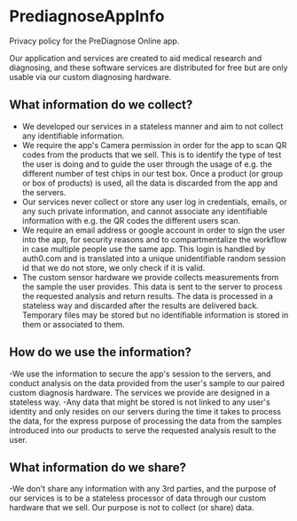 # PrediagnoseAppInfo
Privacy policy for the PreDiagnose Online app.

Our application and services are created to aid medical research and diagnosing, and these software services are distributed for free but are only usable via our custom diagnosing hardware.

What information do we collect?
---
- We developed our services in a stateless manner and aim to not collect any identifiable information.
- We require the app's Camera permission in order for the app to scan QR codes from the products that we sell. This is to identify the type of test the user is doing and to guide the user through the usage of e.g. the different number of test chips in our test box. Once a product (or group or box of products) is used, all the data is discarded from the app and the servers. 
- Our services never collect or store any user log in credentials, emails, or any such private information, and cannot associate any identifiable information with e.g. the QR codes the different users scan.
- We require an email address or google account in order to sign the user into the app, for security reasons and to compartmentalize the workflow in case multiple people use the same app. This login is handled by auth0.com and is translated into a unique unidentifiable random session id that we do not store, we only check if it is valid.
- The custom sensor hardware we provide collects measurements from the sample the user provides. This data is sent to the server to process the requested analysis and return results. The data is processed in a stateless way and discarded after the results are delivered back. Temporary files may be stored but no identifiable information is stored in them or associated to them.

How do we use the information?
---
-We use the information to secure the app's session to the servers, and conduct analysis on the data provided from the user's sample to our paired custom diagnosis hardware. The services we provide are designed in a stateless way.
-Any data that might be stored is not linked to any user's identity and only resides on our servers during the time it takes to process the data, for the express purpose of processing the data from the samples introduced into our products to serve the requested analysis result to the user.


What information do we share?
---
-We don't share any information with any 3rd parties, and the purpose of our services is to be a stateless processor of data through our custom hardware that we sell. Our purpose is not to collect (or share) data.
